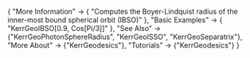 {
  "More Information" -> {
    "Computes the Boyer-Lindquist radius of the inner-most bound spherical orbit (IBSO)"
  },
  "Basic Examples" -> {
    "KerrGeoIBSO[0.9, Cos[Pi/3]]"
    },
  "See Also" -> {"KerrGeoPhotonSphereRadius", "KerrGeoISSO", "KerrGeoSeparatrix"},
  "More About" -> {"KerrGeodesics"},
  "Tutorials" -> {"KerrGeodesics"}
}